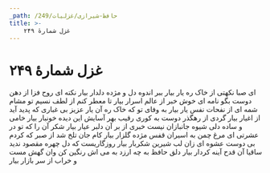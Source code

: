 ```yaml
---
_path: /حافظ-شیرازی/غزلیات/249
title: >-
    غزل شمارهٔ ۲۴۹
---
```

# غزل شمارهٔ ۲۴۹

ای صبا نکهتی از خاک ره یار بیار
ببر اندوه دل و مژده دلدار بیار
نکته ای روح فزا از دهن دوست بگو
نامه ای خوش خبر از عالم اسرار بیار
تا معطر کنم از لطف نسیم تو مشام
شمه ای از نفحات نفس یار بیار
به وفای تو که خاک ره آن یار عزیز
بی غباری که پدید آید از اغیار بیار
گردی از رهگذر دوست به کوری رقیب
بهر آسایش این دیده خونبار بیار
خامی و ساده دلی شیوه جانبازان نیست
خبری از بر آن دلبر عیار بیار
شکر آن را که تو در عشرتی ای مرغ چمن
به اسیران قفس مژده گلزار بیار
کام جان تلخ شد از صبر که کردم بی دوست
عشوه ای زان لب شیرین شکربار بیار
روزگاریست که دل چهره مقصود ندید
ساقیا آن قدح آینه کردار بیار
دلق حافظ به چه ارزد به می اش رنگین کن
وان گهش مست و خراب از سر بازار بیار
